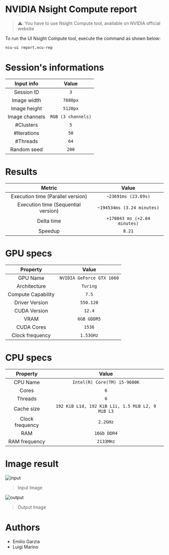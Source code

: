 # NVIDIA Nsight Compute report

> ⚠️: You have to use Nsight Compute tool, available on NVIDIA official website

To run the UI Nsight Compute tool, execute the command as shown below:

`ncu-ui report.ncu-rep`

# Session's informations

| Input info | Value |
|:-:|:-:|
| Session ID | `3` |
| Image width | `7680px` |
| Image height | `5120px` |
| Image channels | `RGB (3 channels)` |
| #Clusters | `5` |
| #Iterations | `50` |
| #Threads | `64` |
| Random seed | `200` |

# Results

| Metric | Value |
|:-:|:-:|
| Execution time (Parallel version)| `~23691ms (23.69s)` |
| Execution time (Sequential version)| `~194534ms (3.24 minutes)` |
| Delta time | `+170843 ms (+2.84 minutes)` |
| Speedup | `8.21` |

# GPU specs

| Property | Value |
|:-:|:-:|
| GPU Name | `NVIDIA GeForce GTX 1660` |
| Architecture | `Turing` |
| Compute Capability | `7.5` |
| Driver Version | `550.120` |
| CUDA Version | `12.4` |
| VRAM  | `6GB GDDR5` |
| CUDA Cores  | `1536` |
| Clock frequency | `1.53GHz` |

# CPU specs

| Property | Value |
|:-:|:-:|
| CPU Name | `Intel(R) Core(TM) i5-9600K` |
| Cores | `6` |
| Threads | `6` |
| Cache size | `192 KiB L1d, 192 KiB L1i, 1.5 MiB L2, 9 MiB L3` |
| Clock frequency | `2.2GHz` |
| RAM | `16Gb DDR4` |
| RAM frequency | `2133MHz` |

# Image result

![input](./input_image.jpg)

> Input Image

![output](output_image.jpg)

> Output Image

# Authors

* Emilio Garzia
* Luigi Marino